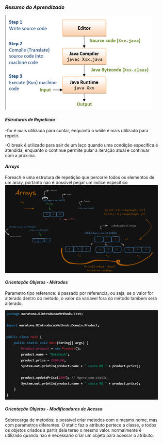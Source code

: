 ### *Resumo do Aprendizado*

![img.png](img.png)

#### *Estruturas de Repeticao*

-for é mais utilizado para contar, enquanto o while é mais utilizado para repetir.

-O break é utilizado para sair de um laço quando uma condição específica é atendida, 
enquanto o continue permite pular a iteração atual e continuar com a próxima.

#### *Arrays*
Foreach é uma estrutura de repetição que percorre todos os elementos de um array, 
portanto nao é possivel pegar um indice especifico
![img_1.png](img_1.png)

#### *Orientação Objetos - Métodos*
Parametro tipo reference: é passado por referencia, ou seja, se o valor for alterado dentro do metodo,
o valor da variavel fora do metodo tambem sera alterado.

![img_2.png](img_2.png)

#### *Orientação Objetos - Modificadores de Acesso*

Sobrecarga de metodos: é possivel criar metodos com o mesmo nome, mas com parametros diferentes.
O static faz o atributo pertece a classe, e todos os objetos criados a partir dela terao o mesmo valor.
normalmente é utilizado quando nao é necessario criar um objeto para acessar o atributo.
